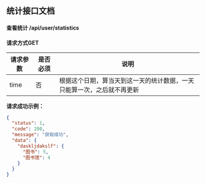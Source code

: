 ## 统计接口文档

#### 查看统计 /api/user/statistics

**请求方式GET**

|请求参数|是否必须|说明|  
|-------|------|---|  
|time|否|根据这个日期，算当天到这一天的统计数据，一天只能算一次，之后就不再更新|  

**请求成功示例：**

```json
{
  "status": 1,
  "code": 200,
  "message": "获取成功",
  "data": {
    "daskljdakslf": {
      "图书": 5,
      "图书馆": 4
    }
  }
}
```
